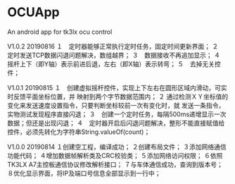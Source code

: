 # OCUApp
An android app for tk3lx ocu control

V1.0.2   20190816
１　定时器能够正常执行定时任务，固定时间更新界面；
２　定时发送TCP数据闪退问题解决，数组越界；
３　数据接收不再追加显示；
４　摇杆上下（即Y轴）表示前进后退，左右（即X轴）表示转弯；
５　去掉无关控件；


V1.0.1   20190815
１　创建虚拟摇杆控件，实现上下左右在圆形区域内滑动，可实时反馈平面坐标位置，并
映射到两个字节数据范围内；
２ 通过检测ＸＹ坐标值的变化来发送速度设置指令，只要判断坐标较前一次有变化时，就
发送一条指令，实物测试发现程序直接闪退；
３　创建一个定时任务，每隔500ms递增显示一次数据；但还是出现闪退；
４　定时器开启后闪退问题解决，整形不能直接赋值给控件，必须先转化为字符串String.valueOf(count)；

V1.0.0   20190814
１创建空工程，编译成功；
２创建布局文件；
３添加网络通信功能代码；
４增加数据帧解析类及CRC校验类；
５添加网络访问权限；
６依照TK3LX A7主控板通信协议修改解析接口；
７与车体通信成功，查询到版本号；
８优化显示界面，将IP及端口号信息全部显示到一行中；

